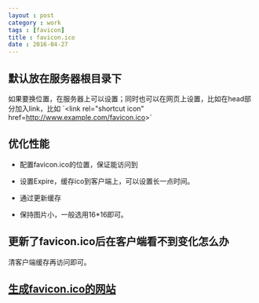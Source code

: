 ```yaml
---
layout : post
category : work
tags : [favicon]
title : favicon.ico
date : 2016-04-27
---
```


## 默认放在服务器根目录下<a id="sec-5-9" name="sec-5-9"></a>

如果要换位置，在服务器上可以设置；同时也可以在网页上设置，比如在head部分加入link，比如 \`<link rel="shortcut icon" href=<http://www.example.com/favicon.ico>>\`

## 优化性能<a id="sec-5-10" name="sec-5-10"></a>

- 配置favicon.ico的位置，保证能访问到<a id="sec-5-10-1" name="sec-5-10-1"></a>

- 设置Expire，缓存ico到客户端上，可以设置长一点时间。<a id="sec-5-10-2" name="sec-5-10-2"></a>

- 通过<link>更新缓存<a id="sec-5-10-3" name="sec-5-10-3"></a>

- 保持图片小，一般选用16\*16即可。<a id="sec-5-10-4" name="sec-5-10-4"></a>

## 更新了favicon.ico后在客户端看不到变化怎么办<a id="sec-5-11" name="sec-5-11"></a>

清客户端缓存再访问即可。

## [生成favicon.ico的网站](<http://realfavicongenerator.net>)<a id="sec-5-12" name="sec-5-12"></a>

